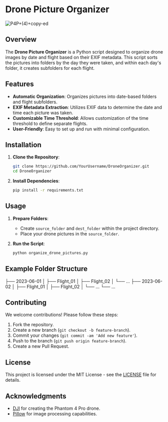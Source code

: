 # Drone Picture Organizer


![P4P+(4)+copy-ed](https://github.com/msherif503/P4P_Python_Sorting/assets/69431662/de3c60fb-0f1e-4175-996d-ba7ec3c17eb8)

## Overview

The **Drone Picture Organizer** is a Python script designed to organize drone images by date and flight based on their EXIF metadata. This script sorts the pictures into folders by the day they were taken, and within each day's folder, it creates subfolders for each flight.

## Features

- **Automatic Organization**: Organizes pictures into date-based folders and flight subfolders.
- **EXIF Metadata Extraction**: Utilizes EXIF data to determine the date and time each picture was taken.
- **Customizable Time Threshold**: Allows customization of the time threshold to define separate flights.
- **User-Friendly**: Easy to set up and run with minimal configuration.

## Installation

1. **Clone the Repository**:
    ```bash
    git clone https://github.com/YourUsername/DroneOrganizer.git
    cd DroneOrganizer
    ```

2. **Install Dependencies**:
    ```bash
    pip install -r requirements.txt
    ```

## Usage

1. **Prepare Folders**:
    - Create `source_folder` and `dest_folder` within the project directory.
    - Place your drone pictures in the `source_folder`.

2. **Run the Script**:
    ```bash
    python organize_drone_pictures.py
    ```

## Example Folder Structure

├── 2023-06-01
│ ├── Flight_01
│ ├── Flight_02
│ └── ...
├── 2023-06-02
│ ├── Flight_01
│ ├── Flight_02
│ └── ...
└── ...


## Contributing

We welcome contributions! Please follow these steps:

1. Fork the repository.
2. Create a new branch (`git checkout -b feature-branch`).
3. Commit your changes (`git commit -am 'Add new feature'`).
4. Push to the branch (`git push origin feature-branch`).
5. Create a new Pull Request.

## License

This project is licensed under the MIT License - see the [LICENSE](LICENSE) file for details.

## Acknowledgments

- [DJI](https://www.dji.com/) for creating the Phantom 4 Pro drone.
- [Pillow](https://python-pillow.org/) for image processing capabilities.
